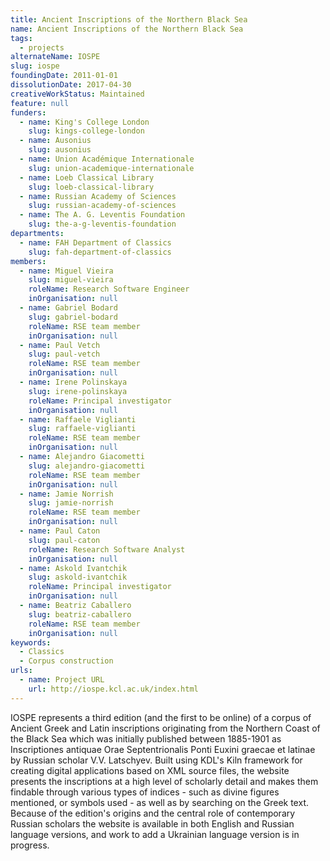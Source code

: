 ```yaml
---
title: Ancient Inscriptions of the Northern Black Sea
name: Ancient Inscriptions of the Northern Black Sea
tags:
  - projects
alternateName: IOSPE
slug: iospe
foundingDate: 2011-01-01
dissolutionDate: 2017-04-30
creativeWorkStatus: Maintained
feature: null
funders:
  - name: King's College London
    slug: kings-college-london
  - name: Ausonius
    slug: ausonius
  - name: Union Académique Internationale
    slug: union-academique-internationale
  - name: Loeb Classical Library
    slug: loeb-classical-library
  - name: Russian Academy of Sciences
    slug: russian-academy-of-sciences
  - name: The A. G. Leventis Foundation
    slug: the-a-g-leventis-foundation
departments:
  - name: FAH Department of Classics
    slug: fah-department-of-classics
members:
  - name: Miguel Vieira
    slug: miguel-vieira
    roleName: Research Software Engineer
    inOrganisation: null
  - name: Gabriel Bodard
    slug: gabriel-bodard
    roleName: RSE team member
    inOrganisation: null
  - name: Paul Vetch
    slug: paul-vetch
    roleName: RSE team member
    inOrganisation: null
  - name: Irene Polinskaya
    slug: irene-polinskaya
    roleName: Principal investigator
    inOrganisation: null
  - name: Raffaele Viglianti
    slug: raffaele-viglianti
    roleName: RSE team member
    inOrganisation: null
  - name: Alejandro Giacometti
    slug: alejandro-giacometti
    roleName: RSE team member
    inOrganisation: null
  - name: Jamie Norrish
    slug: jamie-norrish
    roleName: RSE team member
    inOrganisation: null
  - name: Paul Caton
    slug: paul-caton
    roleName: Research Software Analyst
    inOrganisation: null
  - name: Askold Ivantchik
    slug: askold-ivantchik
    roleName: Principal investigator
    inOrganisation: null
  - name: Beatriz Caballero
    slug: beatriz-caballero
    roleName: RSE team member
    inOrganisation: null
keywords:
  - Classics
  - Corpus construction
urls:
  - name: Project URL
    url: http://iospe.kcl.ac.uk/index.html
---
```


IOSPE represents a third edition (and the first to be online) of a corpus of Ancient Greek and Latin inscriptions originating from the Northern Coast of the Black Sea which was initially published between 1885-1901 as Inscriptiones antiquae Orae Septentrionalis Ponti Euxini graecae et latinae by Russian scholar V.V. Latschyev.
Built using KDL's Kiln framework for creating digital applications based on XML source files, the website presents the inscriptions at a high level of scholarly detail and makes them findable through various types of indices - such as divine figures mentioned, or symbols used - as well as by searching on the Greek text.
Because of the edition's origins and the central role of contemporary Russian scholars the website is available in both English and Russian language versions, and work to add a Ukrainian language version is in progress.
